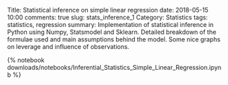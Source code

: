 Title: Statistical inference on simple linear regression
date: 2018-05-15 10:00
comments: true
slug: stats_inference_1
Category: Statistics
tags: statistics, regression
summary: Implementation of statistical inference in Python using Numpy, Statsmodel and Sklearn. Detailed breakdown of the formulae used and main assumptions behind the model. Some nice graphs on leverage and influence of observations.

{% notebook downloads/notebooks/Inferential_Statistics_Simple_Linear_Regression.ipynb %}
